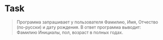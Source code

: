 # Task
> Программа запрашивает у пользователя Фамилию, Имя, Отчество (по-русски) и дату рождения. В ответ программа выводит: Фамилию Инициалы, пол, возраст в полных годах.
